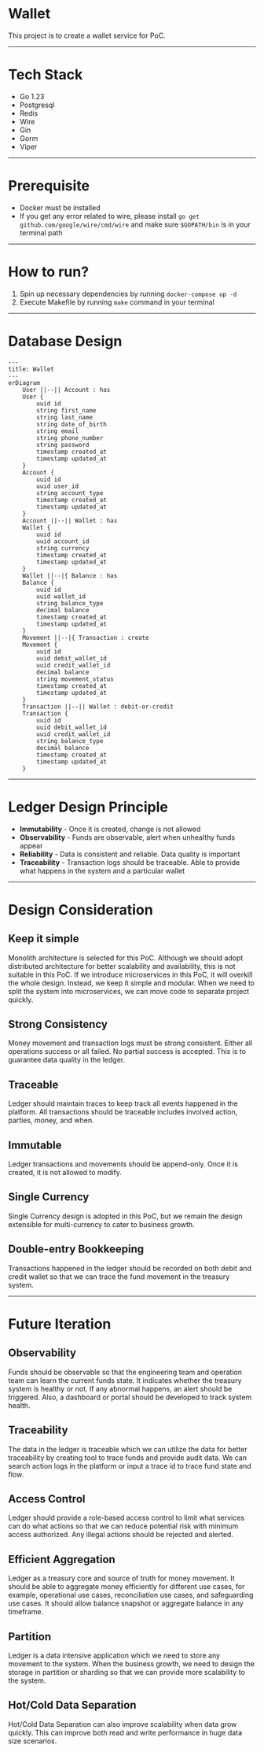 # Wallet
This project is to create a wallet service for PoC.

---
# Tech Stack
- Go 1.23
- Postgresql
- Redis
- Wire
- Gin
- Gorm
- Viper
---
# Prerequisite
- Docker must be installed
- If you get any error related to wire, please install `go get github.com/google/wire/cmd/wire` and make sure `$GOPATH/bin` is in your terminal path
---
# How to run?
1. Spin up necessary dependencies by running `docker-compose up -d`
2. Execute Makefile by running `make` command in your terminal
---
# Database Design
```mermaid
---
title: Wallet
---
erDiagram
    User ||--|| Account : has
    User {
        uuid id
        string first_name
        string last_name
        string date_of_birth
        string email
        string phone_number
        string password
        timestamp created_at
        timestamp updated_at
    }
    Account {
        uuid id
        uuid user_id
        string account_type
        timestamp created_at
        timestamp updated_at
    }
    Account ||--|| Wallet : has
    Wallet {
        uuid id
        uuid account_id
        string currency
        timestamp created_at
        timestamp updated_at
    }
    Wallet ||--|{ Balance : has
    Balance {
        uuid id
        uuid wallet_id
        string balance_type
        decimal balance
        timestamp created_at
        timestamp updated_at
    }
    Movement ||--|{ Transaction : create
    Movement {
        uuid id
        uuid debit_wallet_id
        uuid credit_wallet_id
        decimal balance
        string movement_status
        timestamp created_at
        timestamp updated_at
    }
    Transaction ||--|| Wallet : debit-or-credit
    Transaction {
        uuid id
        uuid debit_wallet_id
        uuid credit_wallet_id
        string balance_type
        decimal balance
        timestamp created_at
        timestamp updated_at
    }
```
---
# Ledger Design Principle
- **Immutability** - Once it is created, change is not allowed
- **Observability** - Funds are observable, alert when unhealthy funds appear
- **Reliability** - Data is consistent and reliable. Data quality is important
- **Traceability** - Transaction logs should be traceable. Able to provide what happens in the system and a particular wallet
---
# Design Consideration
## Keep it simple
Monolith architecture is selected for this PoC. Although we should adopt distributed architecture for better scalability and availability, this is not suitable in this PoC. If we introduce microservices in this PoC, it will overkill the whole design.
Instead, we keep it simple and modular. When we need to split the system into microservices, we can move code to separate project quickly.

## Strong Consistency
Money movement and transaction logs must be strong consistent. Either all operations success or all failed. No partial success is accepted. This is to guarantee data quality in the ledger.

## Traceable
Ledger should maintain traces to keep track all events happened in the platform. All transactions should be traceable includes involved action, parties, money, and when.

## Immutable
Ledger transactions and movements should be append-only. Once it is created, it is not allowed to modify.

## Single Currency
Single Currency design is adopted in this PoC, but we remain the design extensible for multi-currency to cater to business growth.

## Double-entry Bookkeeping
Transactions happened in the ledger should be recorded on both debit and credit wallet so that we can trace the fund movement in the treasury system.

---
# Future Iteration
## Observability
Funds should be observable so that the engineering team and operation team can learn the current funds state.
It indicates whether the treasury system is healthy or not. If any abnormal happens, an alert should be triggered.
Also, a dashboard or portal should be developed to track system health.

## Traceability
The data in the ledger is traceable which we can utilize the data for better traceability by creating tool to trace funds and provide audit data. We can search action logs in the platform or input a trace id to trace fund state and flow.

## Access Control
Ledger should provide a role-based access control to limit what services can do what actions so that we can reduce potential risk with minimum access authorized. Any illegal actions should be rejected and alerted.

## Efficient Aggregation
Ledger as a treasury core and source of truth for money movement. 
It should be able to aggregate money efficiently for different use cases, for example, operational use cases, reconciliation use cases, and safeguarding use cases. It should allow balance snapshot or aggregate balance in any timeframe.

## Partition
Ledger is a data intensive application which we need to store any movement to the system. When the business growth, we need to design the storage in partition or sharding so that we can provide more scalability to the system.

## Hot/Cold Data Separation
Hot/Cold Data Separation can also improve scalability when data grow quickly. This can improve both read and write performance in huge data size scenarios.